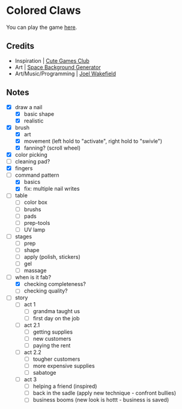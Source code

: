 # Colored Claws


You can play the game [here](https://wake1st.itch.io/colored-claws).

## Credits

- Inspiration | [Cute Games Club](https://www.youtube.com/@cutegamesclub)
- Art | [Space Background Generator](https://deep-fold.itch.io/space-background-generator)
- Art/Music/Programming | [Joel Wakefield](https://wake1st.itch.io/)

## Notes

- [x] draw a nail
	- [x] basic shape
	- [x] realistic
- [x] brush 
	- [x] art
	- [x] movement (left hold to "activate", right hold to "swivle")
	- [x] fanning? (scroll wheel)
- [x] color picking
- [ ] cleaning pad?
- [x] fingers
- [ ] command pattern
	- [x] basics
	- [x] fix: multiple nail writes
- [ ] table
	- [ ] color box
	- [ ] brushs
	- [ ] pads
	- [ ] prep-tools
	- [ ] UV lamp
- [ ] stages
	- [ ] prep
	- [ ] shape
	- [ ] apply (polish, stickers)
	- [ ] gel
	- [ ] massage 
- [ ] when is it fab?
	- [x] checking completeness?
	- [ ] checking quality?
- [ ] story
	- [ ] act 1
		- [ ] grandma taught us
		- [ ] first day on the job
	- [ ] act 2.1
		- [ ] getting supplies
		- [ ] new customers
		- [ ] paying the rent
	- [ ] act 2.2
		- [ ] tougher customers
		- [ ] more expensive supplies
		- [ ] sabatoge
	- [ ] act 3
		- [ ] helping a friend (inspired)
		- [ ] back in the sadle (apply new technique - confront bullies)
		- [ ] business booms (new look is hottt - business is saved)
